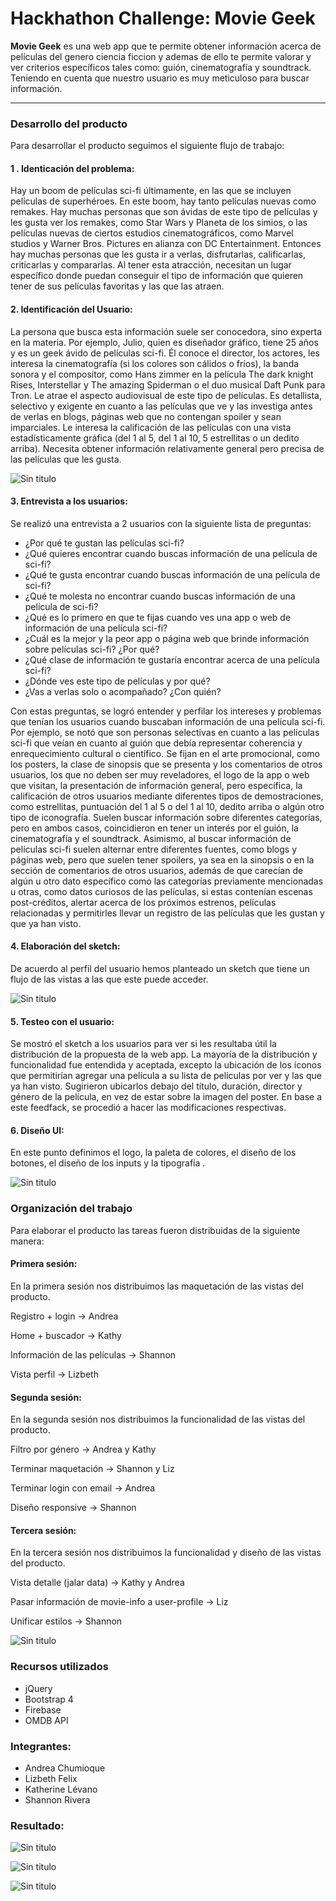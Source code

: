 # Hackhathon Challenge: Movie Geek

**Movie Geek** es una web app que te permite obtener información acerca de películas del genero ciencia ficcion y ademas de ello te permite valorar y ver criterios específicos tales como: guión, cinematografía y soundtrack. Teniendo en cuenta que nuestro usuario es muy meticuloso para buscar información.

***

### Desarrollo del producto

Para desarrollar el producto seguimos el siguiente flujo de trabajo:

#### 1 . Identicación del problema:

  Hay un boom de películas sci-fi últimamente, en las que se incluyen películas de superhéroes. En este boom, hay tanto películas nuevas como remakes. Hay muchas personas que son ávidas de este tipo de películas y les gusta ver los remakes, como Star Wars y Planeta de los simios, o las películas nuevas de ciertos estudios cinematográficos, como Marvel studios y Warner Bros. Pictures en alianza con DC Entertainment. Entonces hay muchas personas que les gusta ir a verlas, disfrutarlas, calificarlas, criticarlas y compararlas. Al tener esta atracción, necesitan un lugar específico donde puedan conseguir el tipo de información que quieren tener de sus películas favoritas y las que las atraen.

#### 2. Identificación del Usuario:
  La persona que busca esta información suele ser conocedora, sino experta en la materia. Por ejemplo, Julio, quien es diseñador gráfico, tiene 25 años y es un geek ávido de películas sci-fi. Él conoce el director, los actores, les interesa la cinematografía (si los colores son cálidos o fríos), la banda sonora y el compositor, como Hans zimmer en la película The dark knight Rises, Interstellar y The amazing Spiderman o el duo musical Daft Punk para Tron. Le atrae el aspecto audiovisual de este tipo de películas. Es detallista, selectivo y exigente en cuanto a las películas que ve y las investiga antes de verlas en blogs, páginas web que no contengan spoiler y sean imparciales. Le interesa la calificación de las películas con una vista estadísticamente gráfica (del 1 al 5, del 1 al 10, 5 estrellitas o un dedito arriba). Necesita obtener información relativamente general pero precisa de las películas que les gusta.

  ![Sin titulo](assets/docs/user.jpg)

#### 3. Entrevista a los usuarios:
  Se realizó una entrevista a 2 usuarios con la siguiente lista de preguntas:
  * ¿Por qué te gustan las películas sci-fi?
  * ¿Qué quieres encontrar cuando buscas información de una película de sci-fi?
  * ¿Qué te gusta encontrar cuando buscas información de una película de sci-fi?
  * ¿Qué te molesta no encontrar cuando buscas información de una película de sci-fi?
  * ¿Qué es lo primero en que te fijas cuando ves una app o web de información de una película sci-fi?
  * ¿Cuál es la mejor y la peor app o página web que brinde información sobre películas sci-fi? ¿Por qué?
  * ¿Qué clase de información te gustaría encontrar acerca de una película sci-fi?
  * ¿Dónde ves este tipo de películas y por qué?
  * ¿Vas a verlas solo o acompañado? ¿Con quién?

  Con estas preguntas, se logró entender y perfilar los intereses y problemas que tenían los usuarios cuando buscaban información de una película sci-fi. Por ejemplo, se notó que son personas selectivas en cuanto a las películas sci-fi que veían en cuanto al guión que debía representar coherencia y enrequecimiento cultural o científico. Se fijan en el arte promocional, como los posters, la clase de sinopsis que se presenta y los comentarios de otros usuarios, los que no deben ser muy reveladores, el logo de la app o web que visitan, la presentación de información general, pero específica, la calificación de otros usuarios mediante diferentes tipos de demostraciones, como estrellitas, puntuación del 1 al 5 o del 1 al 10, dedito arriba o algún otro tipo de iconografía. Suelen buscar información sobre diferentes categorías, pero en ambos casos, coincidieron en tener un interés por el guión, la cinematografía y el soundtrack. Asimismo, al buscar información de películas sci-fi suelen alternar entre diferentes fuentes, como blogs y páginas web, pero que suelen tener spoilers, ya sea en la sinopsis o en la sección de comentarios de otros usuarios, además de que carecían de algún u otro dato específico como las categorías previamente mencionadas u otras, como datos curiosos de las películas, si estas contenían escenas post-créditos, alertar acerca de los próximos estrenos, películas relacionadas y permitirles llevar un registro de las películas que les gustan y que ya han visto.

#### 4. Elaboración del sketch:

  De acuerdo al perfil del usuario hemos planteado un sketch que tiene un flujo de las vistas a las que este puede acceder.

![Sin titulo](assets/docs/sketch.jpg)

#### 5. Testeo con el usuario:
  Se mostró el sketch a los usuarios para ver si les resultaba útil la distribución de la propuesta de la web app. La mayoría de la distribución y funcionalidad fue entendida y aceptada, excepto la ubicación de los íconos que permitirían agregar una película a su lista de películas por ver y las que ya han visto. Sugirieron ubicarlos debajo del título, duración, director y género de la película, en vez de estar sobre la imagen del poster.
  En base a este feedfack, se procedió a hacer las modificaciones respectivas.

#### 6. Diseño UI:

  En este punto definimos el logo, la paleta de colores, el diseño de los botones,  el diseño de los inputs y la tipografía .

![Sin titulo](assets/docs/diseño.jpg)

### Organización del trabajo

Para elaborar el producto las tareas fueron distribuidas de la siguiente manera:

#### Primera sesión:

En la primera sesión nos distribuimos las maquetación de las vistas del producto.

Registro + login -> Andrea

Home + buscador -> Kathy

Información de las películas -> Shannon

Vista perfil -> Lizbeth

#### Segunda sesión:

En la segunda sesión nos distribuimos la funcionalidad de las vistas del producto.

Filtro por género -> Andrea y Kathy

Terminar maquetación -> Shannon y Liz

Terminar login con email -> Andrea

Diseño responsive -> Shannon

#### Tercera sesión:

En la tercera sesión nos distribuimos la funcionalidad y diseño de las vistas del producto.

Vista detalle (jalar data) -> Kathy y Andrea

Pasar información de movie-info a user-profile -> Liz

Unificar estilos -> Shannon

![Sin titulo](assets/docs/planificacion.jpg)

### Recursos utilizados

* jQuery
* Bootstrap 4
* Firebase
* OMDB API

### Integrantes:

* Andrea Chumioque
* Lizbeth Felix
* Katherine Lévano
* Shannon Rivera

### Resultado:

![Sin titulo](assets/docs/vista-1.png)

![Sin titulo](assets/docs/vista-2.png)

![Sin titulo](assets/docs/vista-4.png)
